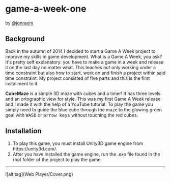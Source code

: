 # game-a-week-one
by [@jonraem](https://twitter.com/jonraem/)

<h2> Background </h2>
<p> Back in the autumn of 2014 I decided to start a Game A Week project to improve my skills in game development. What is a Game A Week, you ask? It's pretty self explanatory: you have to make a game in a week and release it on the last day no matter what. This teaches not only working under a time constraint but also how to start, work on and finish a project within said time constraint. My project consisted of five parts and this is the first installment to it. </p>
<p> <strong>CubeMaze</strong> is a simple 3D maze with cubes and a timer! It has three levels and an ortographic view for style. This was my first Game A Week release and I made it with the help of a YouTube tutorial. To play the game you simply need to guide the blue cube through the maze to the glowing green goal with <kbd>WASD</kbd> or <kbd>arrow keys</kbd> without touching the red cubes. </p>

<h2> Installation </h2>
<ol>
  <li> To play this game, you must install Unity3D game engine from https://unity3d.com/. </li>
  <li> After you have installed the game engine, run the .exe file found in the root folder of the project to play the game. </li>
</ol>

---

![alt tag](Web Player/Cover.png)
